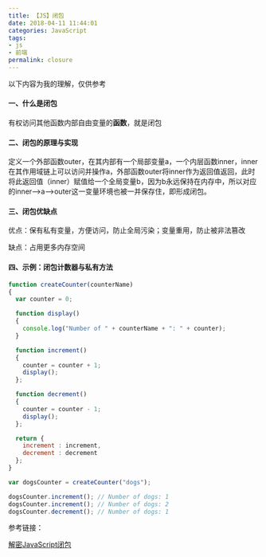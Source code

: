 ```yaml
---
title: 【JS】闭包
date: 2018-04-11 11:44:01
categories: JavaScript
tags:
- js
- 前端
permalink: closure
---
```

以下内容为我的理解，仅供参考

#### 一、什么是闭包
有权访问其他函数内部自由变量的**函数**，就是闭包
<!--more-->
#### 二、闭包的原理与实现
定义一个外部函数outer，在其内部有一个局部变量a，一个内层函数inner，inner在其作用域链上可以访问并操作a，外部函数outer将inner作为返回值返回，此时将此返回值（inner）赋值给一个全局变量b，因为b永远保持在内存中，所以对应的inner-->a-->outer这一变量环境也被一并保存住，即形成闭包。

#### 三、闭包优缺点
优点：保有私有变量，方便访问，防止全局污染；变量重用，防止被非法篡改

缺点：占用更多内存空间

#### 四、示例：闭包计数器与私有方法
```javascript
function createCounter(counterName) 
{
  var counter = 0;

  function display() 
  {
    console.log("Number of " + counterName + ": " + counter);
  }

  function increment() 
  {
    counter = counter + 1;
    display();
  };

  function decrement() 
  {
    counter = counter - 1;
    display();
  };

  return {
    increment : increment,
    decrement : decrement
  };
}

var dogsCounter = createCounter("dogs");

dogsCounter.increment(); // Number of dogs: 1
dogsCounter.increment(); // Number of dogs: 2
dogsCounter.decrement(); // Number of dogs: 1
```

参考链接：

[解密JavaScript闭包](https://blog.fundebug.com/2017/07/31/javascript-closure/)